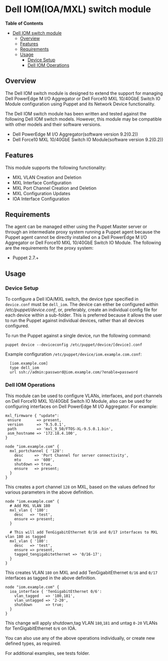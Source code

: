 # Dell IOM(IOA/MXL) switch module

**Table of Contents**

- [Dell IOM switch module](#Dell-IOM-switch-module)
	- [Overview](#overview)
	- [Features](#features)
	- [Requirements](#requirements)
	- [Usage](#usage)
		- [Device Setup](#device-setup)
		- [Dell IOM Operations](#dell-iom-operations)

## Overview
The Dell IOM switch module is designed to extend the support for managing Dell PowerEdge M I/O Aggregator or Dell Force10 MXL 10/40GbE Switch IO Module configuration using Puppet and its Network Device functionality.

The Dell IOM switch module has been written and tested against the following Dell IOM switch models. However, this module may be compatible with other models and their software versions.

- Dell PowerEdge M I/O Aggregator(software version 9.2(0.2))
- Dell Force10 MXL 10/40GbE Switch IO Module(software version 9.2(0.2))


## Features
This module supports the following functionality:

 * MXL VLAN Creation and Deletion
 * MXL Interface Configuration
 * MXL Port Channel Creation and Deletion
 * MXL Configuration Updates
 * IOA Interface Configuration


## Requirements
The agent can be managed either using the Puppet Master server or through an intermediate proxy system running a Puppet agent because the Puppet agent cannot be directly installed on a Dell PowerEdge M I/O Aggregator or Dell Force10 MXL 10/40GbE Switch IO Module.
The following are the requirements for the proxy system:

 * Puppet 2.7.+

## Usage

### Device Setup
To configure a Dell IOA/MXL switch, the device *type* specified in `device.conf` must be `dell_iom`.
The device can either be configured within */etc/puppet/device.conf*, or, preferably, create an individual config file for each device within a sub-folder.
This is preferred because it allows the user to run the Puppet against individual devices, rather than all devices configured.

To run the Puppet against a single device, run the following command:

    puppet device --deviceconfig /etc/puppet/device/[device].conf

Example configuration `/etc/puppet/device/iom.example.com.conf`:

      [iom.example.com]
      type dell_iom
      url ssh://admin:password@iom.example.com/?enable=password

### Dell IOM Operations
This module can be used to configure VLANs, interfaces, and port channels on Dell Force10 MXL 10/40GbE Switch IO Module, also can be used for configuring interfaces on Dell PowerEdge M I/O Aggregator.
For example: 
```puppet
mxl_firmware { "update":
 ensure       => present,
 version      => '9.5.0.1',
 path         => 'mxl_9_50/FTOS-XL-9.5.0.1.bin',
 asm_hostname => '172.18.4.100',
}
```

```
node "iom.example.com" {
  mxl_portchannel { '128':
    desc     => 'Port Channel for server connectivity',
    mtu      => '600',
    shutdown => true,
    ensure   => present;
  }
}
```
This creates a port channel `128` on MXL, based on the values defined for various parameters in the above definition.
```
node "iom.example.com" {
  # Add MXL VLAN 180
  mxl_vlan { '180':
    desc   => 'test',
    ensure => present;
  }

  # This will add TenGigabitEthernet 0/16 and 0/17 interfaces to MXL vlan 180 as tagged
  mxl_vlan { '180':
    desc   => 'test',
    ensure => present,
    tagged_tengigabitethernet => '0/16-17';
  }
}
```
This creates VLAN `180` on MXL and add TenGigabitEthernet `0/16` and `0/17` interfaces as tagged in the above definition.
```
node "iom.example.com" {
  ioa_interface { 'TenGigabitEthernet 0/6':
    vlan_tagged   => '180,181',
    vlan_untagged => '2-20',
    shutdown      => true;
  }
}
```
This change will apply shutdown,tag VLAN `180`,`181` and untag `0-20` VLANs for TenGigabitEthernet `0/6` on IOA.

You can also use any of the above operations individually, or create new defined types, as required.

For additional examples, see tests folder.

